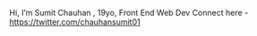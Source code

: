 Hi, I’m Sumit Chauhan  , 19yo, Front End Web Dev
Connect here - https://twitter.com/chauhansumit01

<!---
chauhansumit01/chauhansumit01 is a ✨ special ✨ repository because its `README.md` (this file) appears on your GitHub profile.
You can click the Preview link to take a look at your changes.
--->
